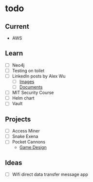 # todo

## Current
- AWS

## Learn
- [ ] Neo4j
- [ ] Testing on toilet
- [ ] LinkedIn posts by Alex Wu
  - [ ] [Images](https://www.linkedin.com/in/alexxubyte/recent-activity/images/)
  - [ ] [Documents](https://www.linkedin.com/in/alexxubyte/recent-activity/documents/)
- [ ] MIT Security Course
- [ ] Helm chart
- [ ] Vault

## Projects
- [ ] Access Miner
- [ ] Snake Exena
- [ ] Pocket Cannons
  - [Game Design](https://docs.google.com/document/d/19E7D5ehD7H2gMnAsWDlhHeKCa2GF0cEnpj66-2CyTQA/edit)

## Ideas
- [ ] Wifi direct data transfer message app

